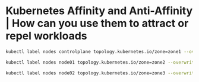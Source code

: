 # Kubernetes Affinity and Anti-Affinity | How can you use them to attract or repel workloads

```sh
kubectl label nodes controlplane topology.kubernetes.io/zone=zone1 --overwrite
```

```sh
kubectl label nodes node01 topology.kubernetes.io/zone=zone2 --overwrite
```

```sh
kubectl label nodes node02 topology.kubernetes.io/zone=zone3 --overwrite
```
